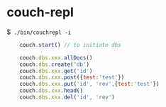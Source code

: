 couch-repl
==========

$` ./bin/couchrepl -i`

```javascript
    couch.start() // to initiate dbs

    couch.dbs.xxx.allDocs()
    couch.dbs.create('db')
    couch.dbs.xxx.get('id')
    couch.dbs.xxx.post({test:'test'})
    couch.dbs.xxx.put('id', 'rev',{test:'test'})
    couch.dbs.xxx.head()
    couch.dbs.xxx.del('id', 'rev')
```
